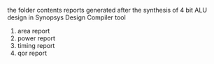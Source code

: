 the folder contents reports generated after the synthesis of 4 bit ALU design in Synopsys Design Compiler tool 
  1. area report
  2. power report
  3. timing report
  4. qor report
